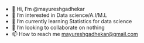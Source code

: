 - 👋 Hi, I’m @mayureshgadhekar
- 👀 I’m interested in Data science/A.I/M.L
- 🌱 I’m currently learning Statistics for data science
- 💞️ I’m looking to collaborate on nothing
- 📫 How to reach me mayureshgadhekar@gmail.com

<!---
mayureshgadhekar/mayureshgadhekar is a ✨ special ✨ repository because its `README.md` (this file) appears on your GitHub profile.
You can click the Preview link to take a look at your changes.
--->

